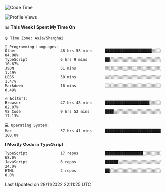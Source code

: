 <!--START_SECTION:waka-->
![Code Time](http://img.shields.io/badge/Code%20Time-3%2C305%20hrs%2058%20mins-blue)

![Profile Views](http://img.shields.io/badge/Profile%20Views-0-blue)

📊 **This Week I Spent My Time On** 

```text
⌚︎ Time Zone: Asia/Shanghai

💬 Programming Languages: 
Other                    48 hrs 58 mins      █████████████████████░░░░   84.88% 
TypeScript               6 hrs 9 mins        ██░░░░░░░░░░░░░░░░░░░░░░░   10.67% 
JSON                     51 mins             ░░░░░░░░░░░░░░░░░░░░░░░░░   1.49% 
LESS                     50 mins             ░░░░░░░░░░░░░░░░░░░░░░░░░   1.47% 
Markdown                 16 mins             ░░░░░░░░░░░░░░░░░░░░░░░░░   0.49%

🔥 Editors: 
Browser                  47 hrs 48 mins      ████████████████████░░░░░   82.87% 
VS Code                  9 hrs 52 mins       ████░░░░░░░░░░░░░░░░░░░░░   17.13%

💻 Operating System: 
Mac                      57 hrs 41 mins      █████████████████████████   100.0%

```

**I Mostly Code in TypeScript** 

```text
TypeScript               17 repos            █████████████████░░░░░░░░   68.0% 
JavaScript               6 repos             ██████░░░░░░░░░░░░░░░░░░░   24.0% 
HTML                     2 repos             ██░░░░░░░░░░░░░░░░░░░░░░░   8.0%

```



 Last Updated on 28/11/2022 22:11:25 UTC
<!--END_SECTION:waka-->
